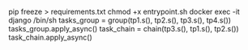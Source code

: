 pip freeze > requirements.txt
chmod +x entrypoint.sh
docker exec -it django /bin/sh
tasks_group =  group(tp1.s(), tp2.s(), tp3.s(), tp4.s())
tasks_group.apply_async()
task_chain = chain(tp3.s(), tp1.s(), tp2.s())
task_chain.apply_async()
